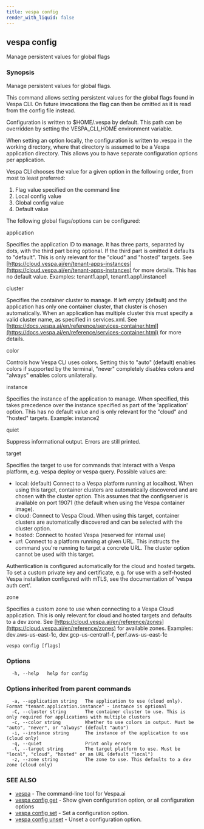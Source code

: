 ```yaml
---
title: vespa config
render_with_liquid: false
---
```


## vespa config

Manage persistent values for global flags

### Synopsis

Manage persistent values for global flags.

This command allows setting persistent values for the global flags found in
Vespa CLI. On future invocations the flag can then be omitted as it is read
from the config file instead.

Configuration is written to $HOME/.vespa by default. This path can be
overridden by setting the VESPA_CLI_HOME environment variable.

When setting an option locally, the configuration is written to .vespa in the
working directory, where that directory is assumed to be a Vespa application
directory. This allows you to have separate configuration options per
application.

Vespa CLI chooses the value for a given option in the following order, from
most to least preferred:

1. Flag value specified on the command line
2. Local config value
3. Global config value
4. Default value

The following global flags/options can be configured:

application

Specifies the application ID to manage. It has three parts, separated by
dots, with the third part being optional. If the third part is omitted it
defaults to "default". This is only relevant for the "cloud" and "hosted"
targets. See [https://cloud.vespa.ai/en/tenant-apps-instances](https://cloud.vespa.ai/en/tenant-apps-instances) for more details.
This has no default value. Examples: tenant1.app1, tenant1.app1.instance1

cluster

Specifies the container cluster to manage. If left empty (default) and the
application has only one container cluster, that cluster is chosen
automatically. When an application has multiple cluster this must specify a
valid cluster name, as specified in services.xml. See
[https://docs.vespa.ai/en/reference/services-container.html](https://docs.vespa.ai/en/reference/services-container.html) for more details.

color

Controls how Vespa CLI uses colors. Setting this to "auto" (default) enables
colors if supported by the terminal, "never" completely disables colors and
"always" enables colors unilaterally.

instance

Specifies the instance of the application to manage. When specified, this takes
precedence over the instance specified as part of the 'application' option.
This has no default value and is only relevant for the "cloud" and "hosted"
targets. Example: instance2

quiet

Suppress informational output. Errors are still printed.

target

Specifies the target to use for commands that interact with a Vespa platform,
e.g. vespa deploy or vespa query. Possible values are:

- local:  (default) Connect to a Vespa platform running at localhost. When using
          this target, container clusters are automatically discovered and are
          chosen with the cluster option. This assumes that the configserver is
          available on port 19071 (the default when using the Vespa container
          image).
- cloud:  Connect to Vespa Cloud. When using this target, container clusters are
          automatically discovered and can be selected with the cluster option.
- hosted: Connect to hosted Vespa (reserved for internal use)
- *url*:  Connect to a platform running at given URL. This instructs the command
          you're running to target a concrete URL. The cluster option cannot be
          used with this target.

Authentication is configured automatically for the cloud and hosted targets. To
set a custom private key and certificate, e.g. for use with a self-hosted Vespa
installation configured with mTLS, see the documentation of 'vespa auth cert'.

zone

Specifies a custom zone to use when connecting to a Vespa Cloud application.
This is only relevant for cloud and hosted targets and defaults to a dev zone.
See [https://cloud.vespa.ai/en/reference/zones](https://cloud.vespa.ai/en/reference/zones) for available zones. Examples:
dev.aws-us-east-1c, dev.gcp-us-central1-f, perf.aws-us-east-1c

```
vespa config [flags]
```

### Options

```
  -h, --help   help for config
```

### Options inherited from parent commands

```
  -a, --application string   The application to use (cloud only). Format "tenant.application.instance" - instance is optional
  -C, --cluster string       The container cluster to use. This is only required for applications with multiple clusters
  -c, --color string         Whether to use colors in output. Must be "auto", "never", or "always" (default "auto")
  -i, --instance string      The instance of the application to use (cloud only)
  -q, --quiet                Print only errors
  -t, --target string        The target platform to use. Must be "local", "cloud", "hosted" or an URL (default "local")
  -z, --zone string          The zone to use. This defaults to a dev zone (cloud only)
```

### SEE ALSO

* [vespa](vespa.html)	 - The command-line tool for Vespa.ai
* [vespa config get](vespa_config_get.html)	 - Show given configuration option, or all configuration options
* [vespa config set](vespa_config_set.html)	 - Set a configuration option.
* [vespa config unset](vespa_config_unset.html)	 - Unset a configuration option.

